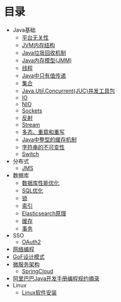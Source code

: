 # 目录

* Java基础
	* [平台无关性](basics/platform-independent.md)
	* [JVM内存结构](basics/jvm.md)
	* [Java垃圾回收机制](basics/gc.md)
	* [Java内存模型(JMM)](basics/jmm.md)
	* [线程](basics/thread.md)
	* [Java中只有值传递](basics/parameter-passing.md)
	* [集合](basics/collection.md)
	* [Java.Util.Concurrent(JUC)并发工具包](basics/juc.md)
	* [IO](basics/io.md)
	* [NIO](basics/nio.md)
	* [Sockets](basics/sockets.md)
	* [反射](basics/reflect.md)
	* [Stream](basics/stream.md)
	* [多态、重载和重写](basics/oop.md)
	* [Java中整型的缓存机制](basics/integer-cache.md)
	* [字符串的不可变性](basics/string.md)
	* [Switch](basics/switch.md)
* 分布式
	* [JMS](distributed/jms.md)
* 数据库
	* [数据库性能优化](database/database-optimize.md)
	* [SQL优化](database/sql-optimize.md)
	* [锁](database/lock.md)
	* [索引](database/index.md)
	* [Elasticsearch原理](database/elasticsearch.md)
	* [缓存](database/cache.md)
	* [事务](database/transaction.md)
* SSO
	* [OAuth2](sso/oauth2.md)
* [网络编程](network-program.md)
* [GoF设计模式](gof.md)
* [微服务架构](microservice.md)
	* [SpringCloud](micro-service/spring-cloud.md)
* [阿里巴巴Java开发手册编程规约摘录](alibaba-guidelines.md)
* Linux
	* [Linux软件安装](linux/linux-software-setup.md)

